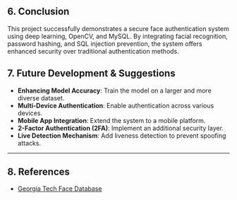 
## 6. Conclusion
This project successfully demonstrates a secure face authentication system using deep learning, OpenCV, and MySQL. By integrating facial recognition, password hashing, and SQL injection prevention, the system offers enhanced security over traditional authentication methods.

## 7. Future Development & Suggestions
- **Enhancing Model Accuracy**: Train the model on a larger and more diverse dataset.
- **Multi-Device Authentication**: Enable authentication across various devices.
- **Mobile App Integration**: Extend the system to a mobile platform.
- **2-Factor Authentication (2FA)**: Implement an additional security layer.
- **Live Detection Mechanism**: Add liveness detection to prevent spoofing attacks.

---

## 8. References
- [Georgia Tech Face Database](http://www.face.ece.ucf.edu/databases/)
